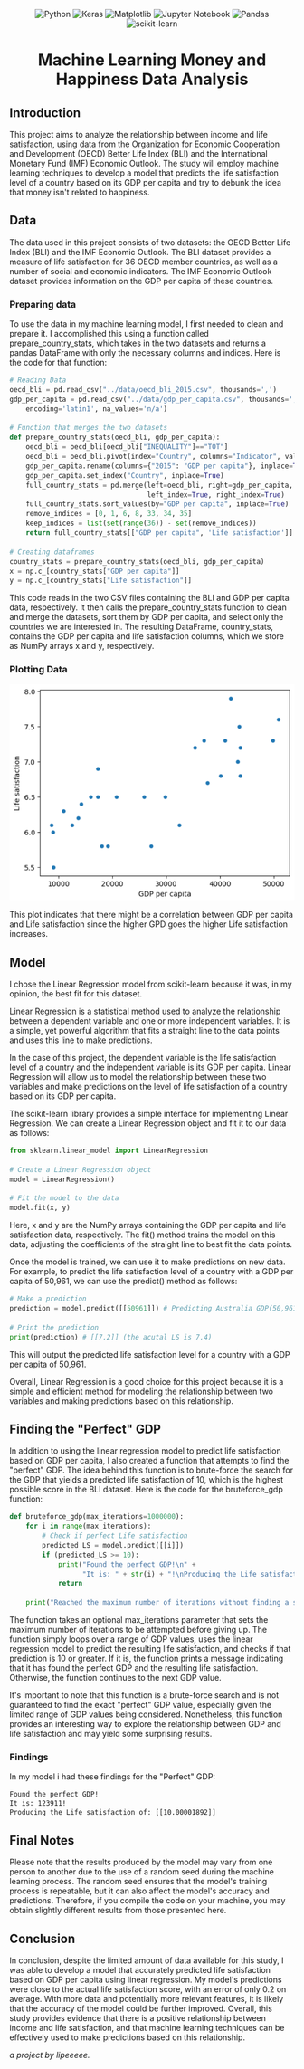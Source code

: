 <div align="center">

![Python](https://img.shields.io/badge/python-3670A0?style=for-the-badge&logo=python&logoColor=ffdd54)
![Keras](https://img.shields.io/badge/Keras-%23D00000.svg?style=for-the-badge&logo=Keras&logoColor=white)
![Matplotlib](https://img.shields.io/badge/Matplotlib-%23ffffff.svg?style=for-the-badge&logo=Matplotlib&logoColor=black)
![Jupyter Notebook](https://img.shields.io/badge/jupyter-%23FA0F00.svg?style=for-the-badge&logo=jupyter&logoColor=white)
![Pandas](https://img.shields.io/badge/pandas-%23150458.svg?style=for-the-badge&logo=pandas&logoColor=white)
![scikit-learn](https://img.shields.io/badge/scikit--learn-%23F7931E.svg?style=for-the-badge&logo=scikit-learn&logoColor=white)
<!-- [![Windows](https://img.shields.io/badge/Platform-Windows-0078d7.svg?style=for-the-badge)](https://en.wikipedia.org/wiki/Microsoft_Windows) -->
<!-- [![License](https://img.shields.io/github/license/R3nzTheCodeGOD/R3nzSkin.svg?style=for-the-badge)](LICENSE) -->

# Machine Learning Money and Happiness Data Analysis
</div>

## Introduction
This project aims to analyze the relationship between income and life satisfaction, using data from the Organization for Economic Cooperation and Development (OECD) Better Life Index (BLI) and the International Monetary Fund (IMF) Economic Outlook. The study will employ machine learning techniques to develop a model that predicts the life satisfaction level of a country based on its GDP per capita and try to debunk the idea that money isn't related to happiness.

## Data
The data used in this project consists of two datasets: the OECD Better Life Index (BLI) and the IMF Economic Outlook. The BLI dataset provides a measure of life satisfaction for 36 OECD member countries, as well as a number of social and economic indicators. The IMF Economic Outlook dataset provides information on the GDP per capita of these countries.

### Preparing data
To use the data in my machine learning model, I first needed to clean and prepare it. I accomplished this using a function called prepare_country_stats, which takes in the two datasets and returns a pandas DataFrame with only the necessary columns and indices. Here is the code for that function:

```python
# Reading Data
oecd_bli = pd.read_csv("../data/oecd_bli_2015.csv", thousands=',')
gdp_per_capita = pd.read_csv("../data/gdp_per_capita.csv", thousands=',', delimiter='\t',
    encoding='latin1', na_values='n/a')

# Function that merges the two datasets
def prepare_country_stats(oecd_bli, gdp_per_capita):
    oecd_bli = oecd_bli[oecd_bli["INEQUALITY"]=="TOT"]
    oecd_bli = oecd_bli.pivot(index="Country", columns="Indicator", values="Value")
    gdp_per_capita.rename(columns={"2015": "GDP per capita"}, inplace=True)
    gdp_per_capita.set_index("Country", inplace=True)
    full_country_stats = pd.merge(left=oecd_bli, right=gdp_per_capita,
                                  left_index=True, right_index=True)
    full_country_stats.sort_values(by="GDP per capita", inplace=True)
    remove_indices = [0, 1, 6, 8, 33, 34, 35]
    keep_indices = list(set(range(36)) - set(remove_indices))
    return full_country_stats[["GDP per capita", 'Life satisfaction']].iloc[keep_indices]

# Creating dataframes
country_stats = prepare_country_stats(oecd_bli, gdp_per_capita)
x = np.c_[country_stats["GDP per capita"]]
y = np.c_[country_stats["Life satisfaction"]]
```

This code reads in the two CSV files containing the BLI and GDP per capita data, respectively. It then calls the prepare_country_stats function to clean and merge the datasets, sort them by GDP per capita, and select only the countries we are interested in. The resulting DataFrame, country_stats, contains the GDP per capita and life satisfaction columns, which we store as NumPy arrays x and y, respectively.

### Plotting Data
![alt text](https://raw.githubusercontent.com/lipeeeee/money_happiness_analysis/master/data/data_plot.png?token=GHSAT0AAAAAAB4GNSK3GWID5TTXZJHQ6ZQUY7SLEHA)

This plot indicates that there might be a correlation between GDP per capita and Life satisfaction since the higher GPD goes the higher Life satisfaction increases.

## Model
I chose the Linear Regression model from scikit-learn because it was, in my opinion, the best fit for this dataset.

Linear Regression is a statistical method used to analyze the relationship between a dependent variable and one or more independent variables. It is a simple, yet powerful algorithm that fits a straight line to the data points and uses this line to make predictions.

In the case of this project, the dependent variable is the life satisfaction level of a country and the independent variable is its GDP per capita. Linear Regression will allow us to model the relationship between these two variables and make predictions on the level of life satisfaction of a country based on its GDP per capita.

The scikit-learn library provides a simple interface for implementing Linear Regression. We can create a Linear Regression object and fit it to our data as follows:

```python
from sklearn.linear_model import LinearRegression

# Create a Linear Regression object
model = LinearRegression()

# Fit the model to the data
model.fit(x, y)
```

Here, x and y are the NumPy arrays containing the GDP per capita and life satisfaction data, respectively. The fit() method trains the model on this data, adjusting the coefficients of the straight line to best fit the data points.

Once the model is trained, we can use it to make predictions on new data. For example, to predict the life satisfaction level of a country with a GDP per capita of 50,961, we can use the predict() method as follows:

```python
# Make a prediction
prediction = model.predict([[50961]]) # Predicting Australia GDP(50,961.865)

# Print the prediction
print(prediction) # [[7.2]] (the acutal LS is 7.4)
```

This will output the predicted life satisfaction level for a country with a GDP per capita of 50,961.

Overall, Linear Regression is a good choice for this project because it is a simple and efficient method for modeling the relationship between two variables and making predictions based on this relationship.

## Finding the "Perfect" GDP
In addition to using the linear regression model to predict life satisfaction based on GDP per capita, I also created a function that attempts to find the "perfect" GDP. The idea behind this function is to brute-force the search for the GDP that yields a predicted life satisfaction of 10, which is the highest possible score in the BLI dataset. Here is the code for the bruteforce_gdp function:

```python
def bruteforce_gdp(max_iterations=1000000):  
    for i in range(max_iterations):
        # Check if perfect Life satisfaction
        predicted_LS = model.predict([[i]])
        if (predicted_LS >= 10):
            print("Found the perfect GDP!\n" + 
                  "It is: " + str(i) + "!\nProducing the Life satisfaction of: " + str(predicted_LS))
            return
    
    print("Reached the maximum number of iterations without finding a solution")
```

The function takes an optional max_iterations parameter that sets the maximum number of iterations to be attempted before giving up. The function simply loops over a range of GDP values, uses the linear regression model to predict the resulting life satisfaction, and checks if that prediction is 10 or greater. If it is, the function prints a message indicating that it has found the perfect GDP and the resulting life satisfaction. Otherwise, the function continues to the next GDP value.

It's important to note that this function is a brute-force search and is not guaranteed to find the exact "perfect" GDP value, especially given the limited range of GDP values being considered. Nonetheless, this function provides an interesting way to explore the relationship between GDP and life satisfaction and may yield some surprising results.

### Findings
In my model i had these findings for the "Perfect" GDP:
```
Found the perfect GDP!
It is: 123911!
Producing the Life satisfaction of: [[10.00001892]]
```

## Final Notes
Please note that the results produced by the model may vary from one person to another due to the use of a random seed during the machine learning process. The random seed ensures that the model's training process is repeatable, but it can also affect the model's accuracy and predictions. Therefore, if you compile the code on your machine, you may obtain slightly different results from those presented here.

## Conclusion
In conclusion, despite the limited amount of data available for this study, I was able to develop a model that accurately predicted life satisfaction based on GDP per capita using linear regression. My model's predictions were close to the actual life satisfaction score, with an error of only 0.2 on average. With more data and potentially more relevant features, it is likely that the accuracy of the model could be further improved. Overall, this study provides evidence that there is a positive relationship between income and life satisfaction, and that machine learning techniques can be effectively used to make predictions based on this relationship.

*a project by lipeeeee.*
